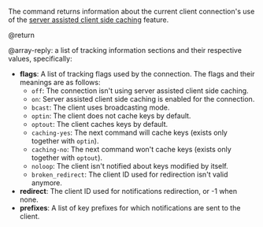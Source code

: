 The command returns information about the current client connection's use of the
[server assisted client side caching](/topics/client-side-caching) feature.

@return

@array-reply: a list of tracking information sections and their respective
values, specifically:

- **flags**: A list of tracking flags used by the connection. The flags and
  their meanings are as follows:
  - `off`: The connection isn't using server assisted client side caching.
  - `on`: Server assisted client side caching is enabled for the connection.
  - `bcast`: The client uses broadcasting mode.
  - `optin`: The client does not cache keys by default.
  - `optout`: The client caches keys by default.
  - `caching-yes`: The next command will cache keys (exists only together with
    `optin`).
  - `caching-no`: The next command won't cache keys (exists only together with
    `optout`).
  - `noloop`: The client isn't notified about keys modified by itself.
  - `broken_redirect`: The client ID used for redirection isn't valid anymore.
- **redirect**: The client ID used for notifications redirection, or -1 when
  none.
- **prefixes**: A list of key prefixes for which notifications are sent to the
  client.

